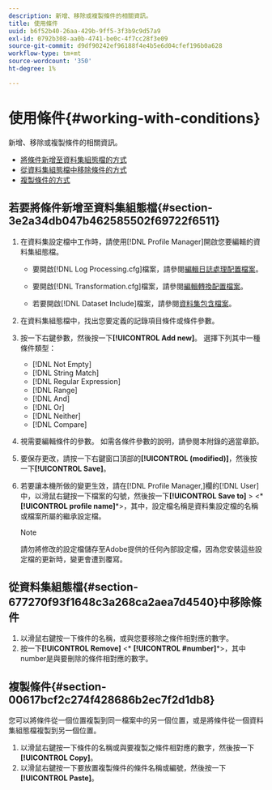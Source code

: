 ```yaml
---
description: 新增、移除或複製條件的相關資訊。
title: 使用條件
uuid: b6f52b40-26aa-429b-9ff5-3f3b9c9d57a9
exl-id: 0792b308-aa0b-4741-be0c-4f7cc28f3e09
source-git-commit: d9df90242ef96188f4e4b5e6d04cfef196b0a628
workflow-type: tm+mt
source-wordcount: '350'
ht-degree: 1%

---
```


# 使用條件{#working-with-conditions}

新增、移除或複製條件的相關資訊。

* [將條件新增至資料集組態檔的方式](../../../home/c-dataset-const-proc/c-conditions/c-work-cond.md#section-3e2a34db047b462585502f69722f6511)
* [從資料集組態檔中移除條件的方式](../../../home/c-dataset-const-proc/c-conditions/c-work-cond.md#section-677270f93f1648c3a268ca2aea7d4540)
* [複製條件的方式](../../../home/c-dataset-const-proc/c-conditions/c-work-cond.md#section-00617bcf2c274f428686b2ec7f2d1db8)

## 若要將條件新增至資料集組態檔{#section-3e2a34db047b462585502f69722f6511}

1. 在資料集設定檔中工作時，請使用[!DNL Profile Manager]開啟您要編輯的資料集組態檔。

   * 要開啟[!DNL Log Processing.cfg]檔案，請參閱[編輯日誌處理配置檔案](../../../home/c-dataset-const-proc/c-log-proc-config-file/t-edit-log-proc-config-file.md#task-6a2fa1b735cb4eefad730f0a3a7858e5)。

   * 要開啟[!DNL Transformation.cfg]檔案，請參閱[編輯轉換配置檔案](../../../home/c-dataset-const-proc/c-trans-config-file/t-edit-trans-config-file.md#task-cfef4142c1bf4437a669d1fdc75cabbc)。

   * 若要開啟[!DNL Dataset Include]檔案，請參閱[資料集包含檔案](../../../home/c-dataset-const-proc/c-dataset-inc-files/c-abt-dataset-inc-files.md)。

1. 在資料集組態檔中，找出您要定義的記錄項目條件或條件參數。
1. 按一下右鍵參數，然後按一下&#x200B;**[!UICONTROL Add new]**。 選擇下列其中一種條件類型：

   * [!DNL Not Empty]
   * [!DNL String Match]
   * [!DNL Regular Expression]
   * [!DNL Range]
   * [!DNL And]
   * [!DNL Or]
   * [!DNL Neither]
   * [!DNL Compare]

1. 視需要編輯條件的參數。 如需各條件參數的說明，請參閱本附錄的適當章節。
1. 要保存更改，請按一下右鍵窗口頂部的&#x200B;**[!UICONTROL (modified)]**，然後按一下&#x200B;**[!UICONTROL Save]**。

1. 若要讓本機所做的變更生效，請在[!DNL Profile Manager,]欄的[!DNL User]中，以滑鼠右鍵按一下檔案的勾號，然後按一下&#x200B;**[!UICONTROL Save to]** > &lt;* **[!UICONTROL profile name]***>，其中，設定檔名稱是資料集設定檔的名稱或檔案所屬的繼承設定檔。

   >[!NOTE]
   >
   >請勿將修改的設定檔儲存至Adobe提供的任何內部設定檔，因為您安裝這些設定檔的更新時，變更會遭到覆寫。

## 從資料集組態檔{#section-677270f93f1648c3a268ca2aea7d4540}中移除條件

1. 以滑鼠右鍵按一下條件的名稱，或與您要移除之條件相對應的數字。
1. 按一下&#x200B;**[!UICONTROL Remove]** &lt;* **[!UICONTROL #number]***>，其中number是與要刪除的條件相對應的數字。

## 複製條件{#section-00617bcf2c274f428686b2ec7f2d1db8}

您可以將條件從一個位置複製到同一檔案中的另一個位置，或是將條件從一個資料集組態檔複製到另一個位置。

1. 以滑鼠右鍵按一下條件的名稱或與要複製之條件相對應的數字，然後按一下&#x200B;**[!UICONTROL Copy]**。
1. 以滑鼠右鍵按一下要放置複製條件的條件名稱或編號，然後按一下&#x200B;**[!UICONTROL Paste]**。
